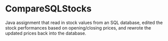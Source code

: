 # CompareSQLStocks
Java assignment that read in stock values from an SQL database, edited the stock performances based on opening/closing prices, and rewrote the updated prices back into the database.
